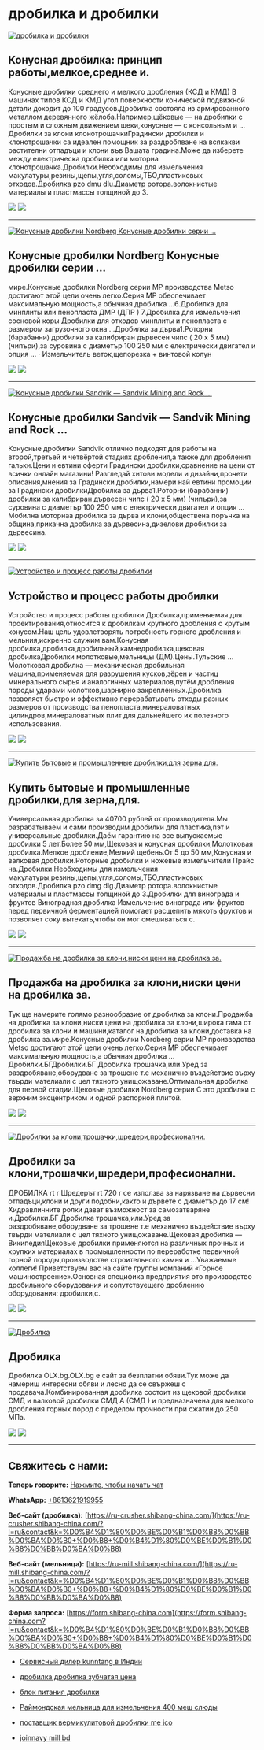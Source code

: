 # дробилка и дробилки

<a href="https://swt.shibang-china.com/?l=ru&img&k=%D0%B4%D1%80%D0%BE%D0%B1%D0%B8%D0%BB%D0%BA%D0%B0+%D0%B8+%D0%B4%D1%80%D0%BE%D0%B1%D0%B8%D0%BB%D0%BA%D0%B8" target="_blank">![дробилка и дробилки](http://static.shibang-china.com/all-800x300/487.jpg)</a>

## Конусная дробилка: принцип работы,мелкое,среднее и.
Конусные дробилки среднего и мелкого дробления (КСД и КМД) В машинах типов КСД и КМД угол поверхности конической подвижной детали доходит до 100 градусов.Дробилка состояла из армированного металлом деревянного жёлоба.Например,щёковые — на дробилки с простым и сложным движением щеки,конусные — с консольным и …Дробилки за клони клонотрошачкиГрадински дробилки и клонотрошачки са идеален помощник за раздробяване на всякакви растителни отпадъци и клони във Вашата градина.Може да изберете между електрическа дробилка или моторна клонотрошачка.Дробилки.Необходимы для измельчения макулатуры,резины,щепы,угля,соломы,ТБО,пластиковых отходов.Дробилка pzo dmu dlu.Диаметр ротора.волокнистые материалы и пластмассы толщиной до 3.


<a href="https://whatsapp.shibangsoft.com/WhatsApp.php" target="_blank" title="WhatsApp">![](http://static.shibang-china.com/icon/whatsapp.png)</a> <a href="https://swt.shibang-china.com/?l=ru&icon&k=%D0%B4%D1%80%D0%BE%D0%B1%D0%B8%D0%BB%D0%BA%D0%B0+%D0%B8+%D0%B4%D1%80%D0%BE%D0%B1%D0%B8%D0%BB%D0%BA%D0%B8" target="_blank">![](http://static.shibang-china.com/icon/chat-ru.png)</a>

---

<a href="https://swt.shibang-china.com/?l=ru&img&k=%D0%B4%D1%80%D0%BE%D0%B1%D0%B8%D0%BB%D0%BA%D0%B0+%D0%B8+%D0%B4%D1%80%D0%BE%D0%B1%D0%B8%D0%BB%D0%BA%D0%B8" target="_blank">![Конусные дробилки Nordberg Конусные дробилки серии …](http://static.shibang-china.com/all-800x300/100.jpg)</a>

## Конусные дробилки Nordberg Конусные дробилки серии …
мире.Конусные дробилки Nordberg серии MP производства Metso достигают этой цели очень легко.Серия MP обеспечивает максимальную мощность,а обычная дробилка …6.Дробилка для минплиты или пенопласта ДМР (ДПР ) 7.Дробилка для измельчения сосновой коры Дробилки для отходов минплиты и пенопласта с размером загрузочного окна …Дробилка за дърва1.Роторни (барабанни) дробилки за калибриран дървесен чипс ( 20 х 5 мм) (чипъри),за суровина с диаметър 100 250 мм с електрически двигател и опция …&nbsp;&#0183;&#32;Измельчитель веток,щепорезка + винтовой колун


<a href="https://whatsapp.shibangsoft.com/WhatsApp.php" target="_blank" title="WhatsApp">![](http://static.shibang-china.com/icon/whatsapp.png)</a> <a href="https://swt.shibang-china.com/?l=ru&icon&k=%D0%B4%D1%80%D0%BE%D0%B1%D0%B8%D0%BB%D0%BA%D0%B0+%D0%B8+%D0%B4%D1%80%D0%BE%D0%B1%D0%B8%D0%BB%D0%BA%D0%B8" target="_blank">![](http://static.shibang-china.com/icon/chat-ru.png)</a>

---

<a href="https://swt.shibang-china.com/?l=ru&img&k=%D0%B4%D1%80%D0%BE%D0%B1%D0%B8%D0%BB%D0%BA%D0%B0+%D0%B8+%D0%B4%D1%80%D0%BE%D0%B1%D0%B8%D0%BB%D0%BA%D0%B8" target="_blank">![Конусные дробилки Sandvik — Sandvik Mining and Rock …](http://static.shibang-china.com/all-800x300/127.jpg)</a>

## Конусные дробилки Sandvik — Sandvik Mining and Rock …
Конусные дробилки Sandvik отлично подходят для работы на второй,третьей и четвёртой стадиях дробления,а также для дробления гальки.Цени и евтини оферти Градински дробилки,сравнение на цени от всички онлайн магазини! Разгледай хитови модели и дизайни,прочети описания,мнения за Градински дробилки,намери най евтини промоции за Градински дробилкиДробилка за дърва1.Роторни (барабанни) дробилки за калибриран дървесен чипс ( 20 х 5 мм) (чипъри),за суровина с диаметър 100 250 мм с електрически двигател и опция …Мобилна моторнаа дробилка за дърва и клони,обществена поръчка на община,прикачна дробилка за дървесина,дизелови дробилки за дървесина.


<a href="https://whatsapp.shibangsoft.com/WhatsApp.php" target="_blank" title="WhatsApp">![](http://static.shibang-china.com/icon/whatsapp.png)</a> <a href="https://swt.shibang-china.com/?l=ru&icon&k=%D0%B4%D1%80%D0%BE%D0%B1%D0%B8%D0%BB%D0%BA%D0%B0+%D0%B8+%D0%B4%D1%80%D0%BE%D0%B1%D0%B8%D0%BB%D0%BA%D0%B8" target="_blank">![](http://static.shibang-china.com/icon/chat-ru.png)</a>

---

<a href="https://swt.shibang-china.com/?l=ru&img&k=%D0%B4%D1%80%D0%BE%D0%B1%D0%B8%D0%BB%D0%BA%D0%B0+%D0%B8+%D0%B4%D1%80%D0%BE%D0%B1%D0%B8%D0%BB%D0%BA%D0%B8" target="_blank">![Устройство и процесс работы дробилки](http://static.shibang-china.com/all-800x300/255.jpg)</a>

## Устройство и процесс работы дробилки
Устройство и процесс работы дробилки Дробилка,применяемая для проектирования,относится к дробилкам крупного дробления с крутым конусом.Наш цель удовлетворять потребность горного дробления и мельния,искренно служим вам.Конусная дробилка,дробилка,дробильный,камнедробилка,щековая дробилкаДробилки молотковые,мельницы (ДМ).Цены.Тульские …Молотковая дробилка — механическая дробильная машина,применяемая для разрушения кусков,зёрен и частиц минерального сырья и аналогичных материалов,путём дробления породы ударами молотков,шарнирно закреплённых.Дробилка позволяет быстро и эффективно перерабатывать отходы разных размеров от производства пенопласта,минераловатных цилиндров,минераловатных плит для дальнейшего их полезного использования.


<a href="https://whatsapp.shibangsoft.com/WhatsApp.php" target="_blank" title="WhatsApp">![](http://static.shibang-china.com/icon/whatsapp.png)</a> <a href="https://swt.shibang-china.com/?l=ru&icon&k=%D0%B4%D1%80%D0%BE%D0%B1%D0%B8%D0%BB%D0%BA%D0%B0+%D0%B8+%D0%B4%D1%80%D0%BE%D0%B1%D0%B8%D0%BB%D0%BA%D0%B8" target="_blank">![](http://static.shibang-china.com/icon/chat-ru.png)</a>

---

<a href="https://swt.shibang-china.com/?l=ru&img&k=%D0%B4%D1%80%D0%BE%D0%B1%D0%B8%D0%BB%D0%BA%D0%B0+%D0%B8+%D0%B4%D1%80%D0%BE%D0%B1%D0%B8%D0%BB%D0%BA%D0%B8" target="_blank">![Купить бытовые и промышленные дробилки,для зерна,для.](http://static.shibang-china.com/all-800x300/1414.jpg)</a>

## Купить бытовые и промышленные дробилки,для зерна,для.
Универсальная дробилка за 40700 рублей от производителя.Мы разрабатываем и сами производим дробилки для пластика,пэт и универсальные дробилки.Даём гарантию на все выпускаемые дробилки 5 лет.Более 50 мм,Щековая и конусная дробилки,Молотковая дробилка.Мелкое дробление,Мелкий щебень.От 5 до 50 мм,Конусная и валковая дробилки.Роторные дробилки и ножевые измельчители Прайс на.Дробилки.Необходимы для измельчения макулатуры,резины,щепы,угля,соломы,ТБО,пластиковых отходов.Дробилка pzo dmg dlg.Диаметр ротора.волокнистые материалы и пластмассы толщиной до 3.Дробилки для винограда и фруктов Виноградная дробилка Измельчение винограда или фруктов перед первичной ферментацией помогает расщепить мякоть фруктов и позволяет соку вытекать,чтобы он мог смешиваться с.


<a href="https://whatsapp.shibangsoft.com/WhatsApp.php" target="_blank" title="WhatsApp">![](http://static.shibang-china.com/icon/whatsapp.png)</a> <a href="https://swt.shibang-china.com/?l=ru&icon&k=%D0%B4%D1%80%D0%BE%D0%B1%D0%B8%D0%BB%D0%BA%D0%B0+%D0%B8+%D0%B4%D1%80%D0%BE%D0%B1%D0%B8%D0%BB%D0%BA%D0%B8" target="_blank">![](http://static.shibang-china.com/icon/chat-ru.png)</a>

---

<a href="https://swt.shibang-china.com/?l=ru&img&k=%D0%B4%D1%80%D0%BE%D0%B1%D0%B8%D0%BB%D0%BA%D0%B0+%D0%B8+%D0%B4%D1%80%D0%BE%D0%B1%D0%B8%D0%BB%D0%BA%D0%B8" target="_blank">![Продажба на дробилка за клони,ниски цени на дробилка за.](http://static.shibang-china.com/all-800x300/881.jpg)</a>

## Продажба на дробилка за клони,ниски цени на дробилка за.
Тук ще намерите голямо разнообразие от дробилка за клони.Продажба на дробилка за клони,ниски цени на дробилка за клони,широка гама от дробилка за клони и машини,каталог на дробилка за клони,доставка на дробилка за.мире.Конусные дробилки Nordberg серии MP производства Metso достигают этой цели очень легко.Серия MP обеспечивает максимальную мощность,а обычная дробилка …Дробилки.БГДробилки.БГ Дробилка трошачка,или.Уред за раздробяване,оборудване за трошене т.е механично въздействие върху твърди мателиали с цел тяхното унищожаване.Оптимальная дробилка для первой стадии.Щековые дробилки Nordberg серии C это дробилки с верхним эксцентриком и одной распорной плитой.


<a href="https://whatsapp.shibangsoft.com/WhatsApp.php" target="_blank" title="WhatsApp">![](http://static.shibang-china.com/icon/whatsapp.png)</a> <a href="https://swt.shibang-china.com/?l=ru&icon&k=%D0%B4%D1%80%D0%BE%D0%B1%D0%B8%D0%BB%D0%BA%D0%B0+%D0%B8+%D0%B4%D1%80%D0%BE%D0%B1%D0%B8%D0%BB%D0%BA%D0%B8" target="_blank">![](http://static.shibang-china.com/icon/chat-ru.png)</a>

---

<a href="https://swt.shibang-china.com/?l=ru&img&k=%D0%B4%D1%80%D0%BE%D0%B1%D0%B8%D0%BB%D0%BA%D0%B0+%D0%B8+%D0%B4%D1%80%D0%BE%D0%B1%D0%B8%D0%BB%D0%BA%D0%B8" target="_blank">![Дробилки за клони,трошачки,шредери,професионални.](http://static.shibang-china.com/all-800x300/1291.jpg)</a>

## Дробилки за клони,трошачки,шредери,професионални.
ДРОБИЛКА rt r Шредерът rt 720 r се използва за нарязване на дървесни отпадъци,клони и други подобни,както и дървете с диаметър до 17 см!Хидравличните ролки дават възможност за самозатваряне и.Дробилки.БГ Дробилка трошачка,или.Уред за раздробяване,оборудване за трошене т.е механично въздействие върху твърди мателиали с цел тяхното унищожаване.Щековая дробилка — ВикипедияЩековые дробилки применяются на различных прочных и хрупких материалах в промышленности по переработке первичной горной породы,производстве строительного камня и …Уважаемые коллеги! Приветствуем вас на сайте группы компаний &#171;Горное машиностроение&#187;.Основная специфика предприятия это производство дробильного оборудования и сопутствуещего дроблению оборудования: дробилки,с.


<a href="https://whatsapp.shibangsoft.com/WhatsApp.php" target="_blank" title="WhatsApp">![](http://static.shibang-china.com/icon/whatsapp.png)</a> <a href="https://swt.shibang-china.com/?l=ru&icon&k=%D0%B4%D1%80%D0%BE%D0%B1%D0%B8%D0%BB%D0%BA%D0%B0+%D0%B8+%D0%B4%D1%80%D0%BE%D0%B1%D0%B8%D0%BB%D0%BA%D0%B8" target="_blank">![](http://static.shibang-china.com/icon/chat-ru.png)</a>

---

<a href="https://swt.shibang-china.com/?l=ru&img&k=%D0%B4%D1%80%D0%BE%D0%B1%D0%B8%D0%BB%D0%BA%D0%B0+%D0%B8+%D0%B4%D1%80%D0%BE%D0%B1%D0%B8%D0%BB%D0%BA%D0%B8" target="_blank">![Дробилка](http://static.shibang-china.com/all-800x300/964.jpg)</a>

## Дробилка
Дробилка OLX.bg.OLX.bg e сайт за безплатни обяви.Тук може да намериш интересни обяви и лесно да се свържеш с продавача.Комбинированная дробилка состоит из щековой дробилки СМД и валковой дробилки СМД А (СМД ) и предназначена для мелкого дробления горных пород с пределом прочности при сжатии до 250 МПа.

<a href="https://whatsapp.shibangsoft.com/WhatsApp.php" target="_blank" title="WhatsApp">![](http://static.shibang-china.com/icon/whatsapp.png)</a> <a href="https://swt.shibang-china.com/?l=ru&icon&k=%D0%B4%D1%80%D0%BE%D0%B1%D0%B8%D0%BB%D0%BA%D0%B0+%D0%B8+%D0%B4%D1%80%D0%BE%D0%B1%D0%B8%D0%BB%D0%BA%D0%B8" target="_blank">![](http://static.shibang-china.com/icon/chat-ru.png)</a>

---
## Свяжитесь с нами:

**Теперь говорите:** [Нажмите, чтобы начать чат](https://swt.shibang-china.com?l=ru&contact&k=%D0%B4%D1%80%D0%BE%D0%B1%D0%B8%D0%BB%D0%BA%D0%B0+%D0%B8+%D0%B4%D1%80%D0%BE%D0%B1%D0%B8%D0%BB%D0%BA%D0%B8)

**WhatsApp:**  [+8613621919955](https://whatsapp.shibangsoft.com/WhatsApp.php)

**Веб-сайт (дробилка):** [https://ru-crusher.shibang-china.com/](https://ru-crusher.shibang-china.com/?l=ru&contact&k=%D0%B4%D1%80%D0%BE%D0%B1%D0%B8%D0%BB%D0%BA%D0%B0+%D0%B8+%D0%B4%D1%80%D0%BE%D0%B1%D0%B8%D0%BB%D0%BA%D0%B8)

**Веб-сайт (мельница):** [https://ru-mill.shibang-china.com/](https://ru-mill.shibang-china.com/?l=ru&contact&k=%D0%B4%D1%80%D0%BE%D0%B1%D0%B8%D0%BB%D0%BA%D0%B0+%D0%B8+%D0%B4%D1%80%D0%BE%D0%B1%D0%B8%D0%BB%D0%BA%D0%B8)

**Форма запроса:** [https://form.shibang-china.com](https://form.shibang-china.com?l=ru&contact&k=%D0%B4%D1%80%D0%BE%D0%B1%D0%B8%D0%BB%D0%BA%D0%B0+%D0%B8+%D0%B4%D1%80%D0%BE%D0%B1%D0%B8%D0%BB%D0%BA%D0%B8)

* [Сервисный дилер kunntang в Индии](../122/%D0%A1%D0%B5%D1%80%D0%B2%D0%B8%D1%81%D0%BD%D1%8B%D0%B9%20%D0%B4%D0%B8%D0%BB%D0%B5%D1%80%20kunntang%20%D0%B2%20%D0%98%D0%BD%D0%B4%D0%B8%D0%B8.md)

* [дробилка дробилка зубчатая цена](../124/%D0%B4%D1%80%D0%BE%D0%B1%D0%B8%D0%BB%D0%BA%D0%B0%20%D0%B4%D1%80%D0%BE%D0%B1%D0%B8%D0%BB%D0%BA%D0%B0%20%D0%B7%D1%83%D0%B1%D1%87%D0%B0%D1%82%D0%B0%D1%8F%20%D1%86%D0%B5%D0%BD%D0%B0.md)

* [блок питания дробилки](../123/%D0%B1%D0%BB%D0%BE%D0%BA%20%D0%BF%D0%B8%D1%82%D0%B0%D0%BD%D0%B8%D1%8F%20%D0%B4%D1%80%D0%BE%D0%B1%D0%B8%D0%BB%D0%BA%D0%B8.md)

* [Раймондская мельница для измельчения 400 меш слюды](../123/%D0%A0%D0%B0%D0%B9%D0%BC%D0%BE%D0%BD%D0%B4%D1%81%D0%BA%D0%B0%D1%8F%20%D0%BC%D0%B5%D0%BB%D1%8C%D0%BD%D0%B8%D1%86%D0%B0%20%D0%B4%D0%BB%D1%8F%20%D0%B8%D0%B7%D0%BC%D0%B5%D0%BB%D1%8C%D1%87%D0%B5%D0%BD%D0%B8%D1%8F%20400%20%D0%BC%D0%B5%D1%88%20%D1%81%D0%BB%D1%8E%D0%B4%D1%8B.md)

* [поставщик вермикулитовой дробилки me ico](../121/%D0%BF%D0%BE%D1%81%D1%82%D0%B0%D0%B2%D1%89%D0%B8%D0%BA%20%D0%B2%D0%B5%D1%80%D0%BC%D0%B8%D0%BA%D1%83%D0%BB%D0%B8%D1%82%D0%BE%D0%B2%D0%BE%D0%B9%20%D0%B4%D1%80%D0%BE%D0%B1%D0%B8%D0%BB%D0%BA%D0%B8%20me%20ico.md)

* [joinnavy mill bd](../121/joinnavy%20mill%20bd.md)